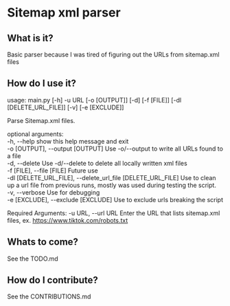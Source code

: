 # Sitemap xml parser

## What is it?
Basic parser because I was tired of figuring out the URLs from sitemap.xml files

## How do I use it?
usage: main.py [-h] -u URL [-o [OUTPUT]] [-d] [-f [FILE]] [-dl [DELETE_URL_FILE]] [-v] [-e [EXCLUDE]]

Parse Sitemap.xml files.

optional arguments:  
  -h, --help            show this help message and exit  
  -o [OUTPUT], --output [OUTPUT]
                        Use -o/--output to write all URLs found to a file  
  -d, --delete          Use -d/--delete to delete all locally written xml files  
  -f [FILE], --file [FILE]
                        Future use  
  -dl [DELETE_URL_FILE], --delete_url_file [DELETE_URL_FILE]
                        Use to clean up a url file from previous runs, mostly was used during testing the script.  
  -v, --verbose         Use for debugging  
  -e [EXCLUDE], --exclude [EXCLUDE]
                        Use to exclude urls breaking the script

Required Arguments:
  -u URL, --url URL     Enter the URL that lists sitemap.xml files, ex. https://www.tiktok.com/robots.txt

## Whats to come?
See the TODO.md

## How do I contribute?
See the CONTRIBUTIONS.md